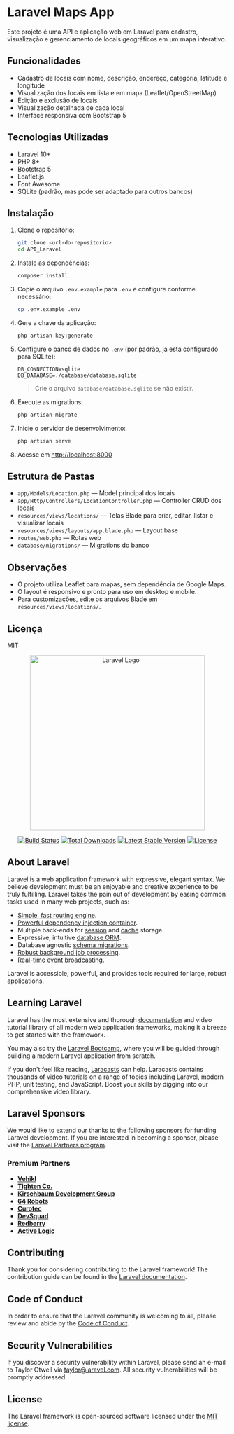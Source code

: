 # Laravel Maps App

Este projeto é uma API e aplicação web em Laravel para cadastro, visualização e gerenciamento de locais geográficos em um mapa interativo.

## Funcionalidades
- Cadastro de locais com nome, descrição, endereço, categoria, latitude e longitude
- Visualização dos locais em lista e em mapa (Leaflet/OpenStreetMap)
- Edição e exclusão de locais
- Visualização detalhada de cada local
- Interface responsiva com Bootstrap 5

## Tecnologias Utilizadas
- Laravel 10+
- PHP 8+
- Bootstrap 5
- Leaflet.js
- Font Awesome
- SQLite (padrão, mas pode ser adaptado para outros bancos)

## Instalação

1. Clone o repositório:
	```bash
	git clone <url-do-repositorio>
	cd API_Laravel
	```
2. Instale as dependências:
	```bash
	composer install
	```
3. Copie o arquivo `.env.example` para `.env` e configure conforme necessário:
	```bash
	cp .env.example .env
	```
4. Gere a chave da aplicação:
	```bash
	php artisan key:generate
	```
5. Configure o banco de dados no `.env` (por padrão, já está configurado para SQLite):
	```env
	DB_CONNECTION=sqlite
	DB_DATABASE=./database/database.sqlite
	```
	> Crie o arquivo `database/database.sqlite` se não existir.

6. Execute as migrations:
	```bash
	php artisan migrate
	```
7. Inicie o servidor de desenvolvimento:
	```bash
	php artisan serve
	```
8. Acesse em [http://localhost:8000](http://localhost:8000)

## Estrutura de Pastas
- `app/Models/Location.php` — Model principal dos locais
- `app/Http/Controllers/LocationController.php` — Controller CRUD dos locais
- `resources/views/locations/` — Telas Blade para criar, editar, listar e visualizar locais
- `resources/views/layouts/app.blade.php` — Layout base
- `routes/web.php` — Rotas web
- `database/migrations/` — Migrations do banco

## Observações
- O projeto utiliza Leaflet para mapas, sem dependência de Google Maps.
- O layout é responsivo e pronto para uso em desktop e mobile.
- Para customizações, edite os arquivos Blade em `resources/views/locations/`.

## Licença
MIT
<p align="center"><a href="https://laravel.com" target="_blank"><img src="https://raw.githubusercontent.com/laravel/art/master/logo-lockup/5%20SVG/2%20CMYK/1%20Full%20Color/laravel-logolockup-cmyk-red.svg" width="400" alt="Laravel Logo"></a></p>

<p align="center">
<a href="https://github.com/laravel/framework/actions"><img src="https://github.com/laravel/framework/workflows/tests/badge.svg" alt="Build Status"></a>
<a href="https://packagist.org/packages/laravel/framework"><img src="https://img.shields.io/packagist/dt/laravel/framework" alt="Total Downloads"></a>
<a href="https://packagist.org/packages/laravel/framework"><img src="https://img.shields.io/packagist/v/laravel/framework" alt="Latest Stable Version"></a>
<a href="https://packagist.org/packages/laravel/framework"><img src="https://img.shields.io/packagist/l/laravel/framework" alt="License"></a>
</p>

## About Laravel

Laravel is a web application framework with expressive, elegant syntax. We believe development must be an enjoyable and creative experience to be truly fulfilling. Laravel takes the pain out of development by easing common tasks used in many web projects, such as:

- [Simple, fast routing engine](https://laravel.com/docs/routing).
- [Powerful dependency injection container](https://laravel.com/docs/container).
- Multiple back-ends for [session](https://laravel.com/docs/session) and [cache](https://laravel.com/docs/cache) storage.
- Expressive, intuitive [database ORM](https://laravel.com/docs/eloquent).
- Database agnostic [schema migrations](https://laravel.com/docs/migrations).
- [Robust background job processing](https://laravel.com/docs/queues).
- [Real-time event broadcasting](https://laravel.com/docs/broadcasting).

Laravel is accessible, powerful, and provides tools required for large, robust applications.

## Learning Laravel

Laravel has the most extensive and thorough [documentation](https://laravel.com/docs) and video tutorial library of all modern web application frameworks, making it a breeze to get started with the framework.

You may also try the [Laravel Bootcamp](https://bootcamp.laravel.com), where you will be guided through building a modern Laravel application from scratch.

If you don't feel like reading, [Laracasts](https://laracasts.com) can help. Laracasts contains thousands of video tutorials on a range of topics including Laravel, modern PHP, unit testing, and JavaScript. Boost your skills by digging into our comprehensive video library.

## Laravel Sponsors

We would like to extend our thanks to the following sponsors for funding Laravel development. If you are interested in becoming a sponsor, please visit the [Laravel Partners program](https://partners.laravel.com).

### Premium Partners

- **[Vehikl](https://vehikl.com)**
- **[Tighten Co.](https://tighten.co)**
- **[Kirschbaum Development Group](https://kirschbaumdevelopment.com)**
- **[64 Robots](https://64robots.com)**
- **[Curotec](https://www.curotec.com/services/technologies/laravel)**
- **[DevSquad](https://devsquad.com/hire-laravel-developers)**
- **[Redberry](https://redberry.international/laravel-development)**
- **[Active Logic](https://activelogic.com)**

## Contributing

Thank you for considering contributing to the Laravel framework! The contribution guide can be found in the [Laravel documentation](https://laravel.com/docs/contributions).

## Code of Conduct

In order to ensure that the Laravel community is welcoming to all, please review and abide by the [Code of Conduct](https://laravel.com/docs/contributions#code-of-conduct).

## Security Vulnerabilities

If you discover a security vulnerability within Laravel, please send an e-mail to Taylor Otwell via [taylor@laravel.com](mailto:taylor@laravel.com). All security vulnerabilities will be promptly addressed.

## License

The Laravel framework is open-sourced software licensed under the [MIT license](https://opensource.org/licenses/MIT).
